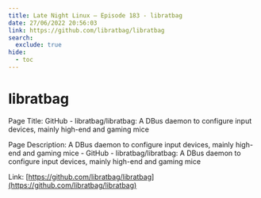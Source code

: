 ```yaml
---
title: Late Night Linux – Episode 183 - libratbag
date: 27/06/2022 20:56:03
link: https://github.com/libratbag/libratbag
search:
  exclude: true
hide:
  - toc
---
```


# libratbag

Page Title: GitHub - libratbag/libratbag: A DBus daemon to configure input devices, mainly high-end and gaming mice

Page Description: A DBus daemon to configure input devices, mainly high-end and gaming mice - GitHub - libratbag/libratbag: A DBus daemon to configure input devices, mainly high-end and gaming mice 

Link: [https://github.com/libratbag/libratbag](https://github.com/libratbag/libratbag)